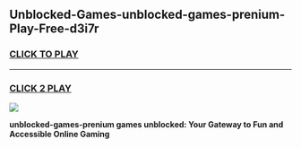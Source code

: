 
## Unblocked-Games-unblocked-games-prenium-Play-Free-d3i7r
<h3>
<a href="https://premium76.site?title=unblocked-games-prenium&ref=21A">CLICK TO PLAY</a></h3>
<hr>

<h3>
<a href="https://premium76.site?title=unblocked-games-prenium&ref=21A">CLICK 2 PLAY</a>
  
</h3>

<a href="https://premium76.site?title=unblocked-games-prenium&ref=21A"><img src="https://clearcache.store/games.png"></a>


**unblocked-games-prenium games unblocked: Your Gateway to Fun and Accessible Online Gaming**
